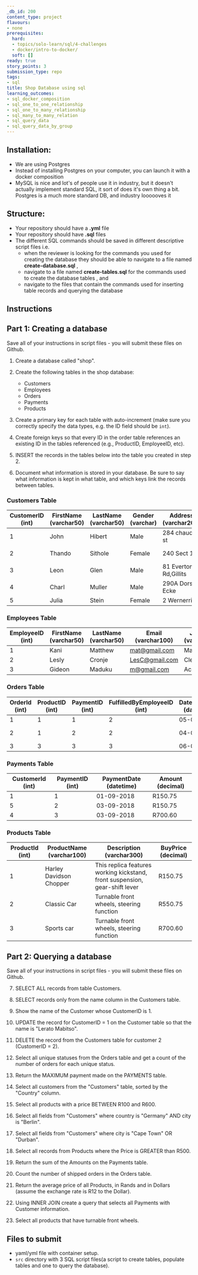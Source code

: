 ```yaml
---
_db_id: 200
content_type: project
flavours:
- none
prerequisites:
  hard:
  - topics/solo-learn/sql/4-challenges
  - docker/intro-to-docker/
  soft: []
ready: true
story_points: 3
submission_type: repo
tags:
- sql
title: Shop Database using sql
learning_outcomes:
- sql_docker_composition
- sql_one_to_one_relationship
- sql_one_to_many_relationship
- sql_many_to_many_relation
- sql_query_data
- sql_query_data_by_group
---
```


## Installation:

- We are using Postgres
- Instead of installing Postgres on your computer, you can launch it with a docker composition
- MySQL is nice and lot's of people use it in industry, but it doesn't actually implement standard SQL, it sort of does it's own thing a bit. Postgres is a much more standard DB, and industry loooooves it

## Structure:

- Your repository should have a **.yml** file 
- Your repository should have **.sql** files
- The different SQL commands should be saved in different descriptive script files i.e.
  - when the reviewer is looking for the commands you used for creating the database they should be able to navigate to a file named **create-database.sql** ,  
  - navigate to a file named **create-tables.sql** for the commands used to create the database tables , and 
  - navigate to the files that contain the commands used for inserting table records and querying the database

## Instructions

## Part 1: Creating a database

Save all of your instructions in script files - you will submit these files on Github.

1. Create a database called "shop".

2. Create the following tables in the shop database:

   - Customers
   - Employees
   - Orders
   - Payments
   - Products

3. Create a primary key for each table with auto-increment (make sure you correctly specify the data types, e.g. the ID field should be `int`).

4. Create foreign keys so that every ID in the order table references an existing ID in the tables referenced (e.g., ProductID, EmployeeID, etc).

5. INSERT the records in the tables below into the table you created in step 2.

6. Document what information is stored in your database. Be sure to say what information is kept in what table, and which keys link the records between tables.

### Customers Table

| CustomerID (int) | FirstName (varchar50) | LastName (varchar50) | Gender (varchar) | Address (varchar200)  | Phone (varchar 20) | Email (varchar100)     | City (varchar20) | Country (varchar50) |
| ---------------- | --------------------- | -------------------- | ---------------- | --------------------- | ------------------ | ---------------------- | ---------------- | ------------------- |
| 1                | John                  | Hibert               | Male             | 284 chaucer st        | 084789657          | john@gmail.com         | Johannesburg     | South Africa        |
| 2                | Thando                | Sithole              | Female           | 240 Sect 1            | 0794445584         | thando@gmail.com       | Cape Town        | South Africa        |
| 3                | Leon                  | Glen                 | Male             | 81 Everton Rd,Gillits | 0820832830         | Leon@gmail.com         | Durban           | South Africa        |
| 4                | Charl                 | Muller               | Male             | 290A Dorset Ecke      | +44856872553       | Charl.muller@yahoo.com | Berlin           | Germany             |
| 5                | Julia                 | Stein                | Female           | 2 Wernerring          | +448672445058      | Js234@yahoo.com        | Frankfurt        | Germany             |

### Employees Table

| EmployeeID (int) | FirstName (varchar50) | LastName (varchar50) | Email (varchar100) | JobTitle (varchar20) |
| ---------------- | --------------------- | -------------------- | ------------------ | -------------------- |
| 1                | Kani                  | Matthew              | mat@gmail.com      | Manager              |
| 2                | Lesly                 | Cronje               | LesC@gmail.com     | Clerk                |
| 3                | Gideon                | Maduku               | m@gmail.com        | Accountant           |

### Orders Table

| OrderId (int) | ProductID (int) | PaymentID (int) | FulfilledByEmployeeID (int) | DateRequired (datetime) | DateShipped (datetime) | Status (varchar20) |
| ------------- | --------------- | --------------- | --------------------------- | ----------------------- | ---------------------- | ------------------ |
| 1             | 1               | 1               | 2                           | 05-09-2018              |                        | Not shipped        |
| 2             | 1               | 2               | 2                           | 04-09-2018              | 03-09-2018             | Shipped            |
| 3             | 3               | 3               | 3                           | 06-09-2018              |                        | Not shipped        |

### Payments Table

| CustomerId (int) | PaymentID (int) | PaymentDate (datetime) | Amount (decimal) |
| ---------------- | --------------- | ---------------------- | ---------------- |
| 1                | 1               | 01-09-2018             | R150.75          |
| 5                | 2               | 03-09-2018             | R150.75          |
| 4                | 3               | 03-09-2018             | R700.60          |

### Products Table

| ProductId (int) | ProductName (varchar100) | Description (varchar300)                                                    | BuyPrice (decimal) |
| --------------- | ------------------------ | --------------------------------------------------------------------------- | ------------------ |
| 1               | Harley Davidson Chopper  | This replica features working kickstand, front suspension, gear-shift lever | R150.75            |
| 2               | Classic Car              | Turnable front wheels, steering function                                    | R550.75            |
| 3               | Sports car               | Turnable front wheels, steering function                                    | R700.60            |

## Part 2: Querying a database

Save all of your instructions in script files - you will submit these files on Github.

7. SELECT ALL records from table Customers.

8. SELECT records only from the name column in the Customers table.

9. Show the name of the Customer whose CustomerID is 1.

10. UPDATE the record for CustomerID = 1 on the Customer table so that the name is "Lerato Mabitso".

11. DELETE the record from the Customers table for customer 2 (CustomerID = 2).

12. Select all unique statuses from the Orders table and get a count of the number of orders for each unique status.

13. Return the MAXIMUM payment made on the PAYMENTS table.

14. Select all customers from the "Customers" table, sorted by the "Country" column.

15. Select all products with a price BETWEEN R100 and R600.

16. Select all fields from "Customers" where country is "Germany" AND city is "Berlin".

17. Select all fields from "Customers" where city is "Cape Town" OR "Durban".

18. Select all records from Products where the Price is GREATER than R500.

19. Return the sum of the Amounts on the Payments table.

20. Count the number of shipped orders in the Orders table.

21. Return the average price of all Products, in Rands and in Dollars (assume the exchange rate is R12 to the Dollar).

22. Using INNER JOIN create a query that selects all Payments with Customer information.

23. Select all products that have turnable front wheels.

## Files to submit
- yaml/yml file with container setup.
- `src` directory with 3 SQL script files(a script to create tables, populate tables and one to query the database).